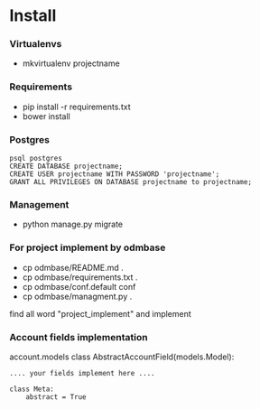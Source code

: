 # Install

### Virtualenvs
- mkvirtualenv projectname

### Requirements
- pip install -r requirements.txt
- bower install

### Postgres

	psql postgres
	CREATE DATABASE projectname;
	CREATE USER projectname WITH PASSWORD 'projectname';
	GRANT ALL PRIVILEGES ON DATABASE projectname to projectname;

### Management
- python manage.py migrate

### For project implement by odmbase
- cp odmbase/README.md .
- cp odmbase/requirements.txt .
- cp odmbase/conf.default conf
- cp odmbase/managment.py .

find all word "project_implement" and implement

### Account fields implementation
account.models
class AbstractAccountField(models.Model):

    .... your fields implement here ....

    class Meta:
        abstract = True
